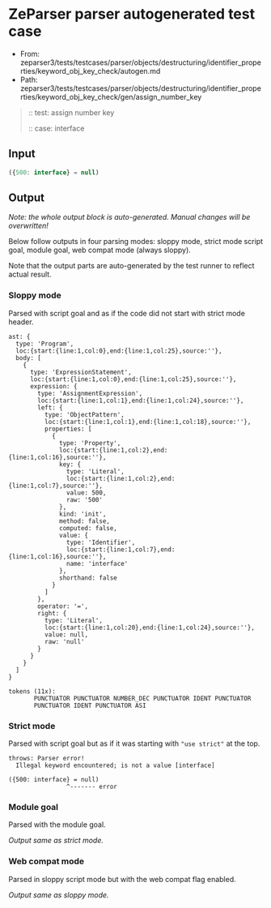 # ZeParser parser autogenerated test case

- From: zeparser3/tests/testcases/parser/objects/destructuring/identifier_properties/keyword_obj_key_check/autogen.md
- Path: zeparser3/tests/testcases/parser/objects/destructuring/identifier_properties/keyword_obj_key_check/gen/assign_number_key

> :: test: assign number key
>
> :: case: interface

## Input


`````js
({500: interface} = null)
`````

## Output

_Note: the whole output block is auto-generated. Manual changes will be overwritten!_

Below follow outputs in four parsing modes: sloppy mode, strict mode script goal, module goal, web compat mode (always sloppy).

Note that the output parts are auto-generated by the test runner to reflect actual result.

### Sloppy mode

Parsed with script goal and as if the code did not start with strict mode header.

`````
ast: {
  type: 'Program',
  loc:{start:{line:1,col:0},end:{line:1,col:25},source:''},
  body: [
    {
      type: 'ExpressionStatement',
      loc:{start:{line:1,col:0},end:{line:1,col:25},source:''},
      expression: {
        type: 'AssignmentExpression',
        loc:{start:{line:1,col:1},end:{line:1,col:24},source:''},
        left: {
          type: 'ObjectPattern',
          loc:{start:{line:1,col:1},end:{line:1,col:18},source:''},
          properties: [
            {
              type: 'Property',
              loc:{start:{line:1,col:2},end:{line:1,col:16},source:''},
              key: {
                type: 'Literal',
                loc:{start:{line:1,col:2},end:{line:1,col:7},source:''},
                value: 500,
                raw: '500'
              },
              kind: 'init',
              method: false,
              computed: false,
              value: {
                type: 'Identifier',
                loc:{start:{line:1,col:7},end:{line:1,col:16},source:''},
                name: 'interface'
              },
              shorthand: false
            }
          ]
        },
        operator: '=',
        right: {
          type: 'Literal',
          loc:{start:{line:1,col:20},end:{line:1,col:24},source:''},
          value: null,
          raw: 'null'
        }
      }
    }
  ]
}

tokens (11x):
       PUNCTUATOR PUNCTUATOR NUMBER_DEC PUNCTUATOR IDENT PUNCTUATOR
       PUNCTUATOR IDENT PUNCTUATOR ASI
`````

### Strict mode

Parsed with script goal but as if it was starting with `"use strict"` at the top.

`````
throws: Parser error!
  Illegal keyword encountered; is not a value [interface]

({500: interface} = null)
                ^------- error
`````


### Module goal

Parsed with the module goal.

_Output same as strict mode._

### Web compat mode

Parsed in sloppy script mode but with the web compat flag enabled.

_Output same as sloppy mode._
